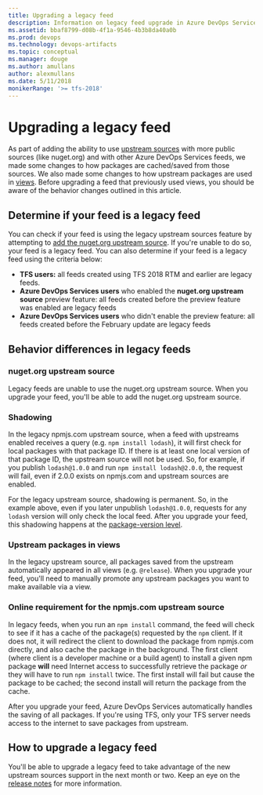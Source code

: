 ```yaml
---
title: Upgrading a legacy feed
description: Information on legacy feed upgrade in Azure DevOps Services or Team Foundation Server
ms.assetid: bbaf8799-d08b-4f1a-9546-4b3b8da40a0b
ms.prod: devops
ms.technology: devops-artifacts
ms.topic: conceptual
ms.manager: douge
ms.author: amullans
author: alexmullans
ms.date: 5/11/2018
monikerRange: '>= tfs-2018'
---
```


# Upgrading a legacy feed

As part of adding the ability to use [upstream sources](../concepts/upstream-sources.md) with more public sources (like nuget.org) and with other Azure DevOps Services feeds, we made some changes to how packages are cached/saved from those sources. We also made some changes to how upstream packages are used in [views](../concepts/views.md). Before upgrading a feed that previously used views, you should be aware of the behavior changes outlined in this article.

## Determine if your feed is a legacy feed

You can check if your feed is using the legacy upstream sources feature by attempting to [add the nuget.org upstream source](../nuget/upstream-sources.md#existing-feed). If you're unable to do so, your feed is a legacy feed. You can also determine if your feed is a legacy feed using the criteria below:

- **TFS users:** all feeds created using TFS 2018 RTM and earlier are legacy feeds. 
- **Azure DevOps Services users** who enabled the **nuget.org upstream source** preview feature: all feeds created before the preview feature was enabled are legacy feeds
- **Azure DevOps Services users** who didn't enable the preview feature: all feeds created before the February update are legacy feeds

## Behavior differences in legacy feeds

### nuget.org upstream source

Legacy feeds are unable to use the nuget.org upstream source. When you upgrade your feed, you'll be able to add the nuget.org upstream source.

### Shadowing

In the legacy npmjs.com upstream source, when a feed with upstreams enabled receives a query (e.g. `npm install lodash`), it will first check for local packages with that package ID. If there is at least one local version of that package ID, the upstream source will not be used. So, for example, if you publish `lodash@1.0.0` and run `npm install lodash@2.0.0`, the request will fail, even if 2.0.0 exists on npmjs.com and upstream sources are enabled.

For the legacy upstream source, shadowing is permanent. So, in the example above, even if you later unpublish `lodash@1.0.0`, requests for any `lodash` version will only check the local feed. After you upgrade your feed, this shadowing happens at the [package-version level](../concepts/upstream-sources.md#overriding-packages).

### Upstream packages in views

In the legacy upstream source, all packages saved from the upstream automatically appeared in all views (e.g. `@release`). When you upgrade your feed, you'll need to manually promote any upstream packages you want to make available via a view.

### Online requirement for the npmjs.com upstream source

In legacy feeds, when you run an `npm install` command, the feed will check to see if it has a cache of the package(s) requested by the `npm` client. If it does not, it will redirect the client to download the package from npmjs.com directly, and also cache the package in the background. The first client (where client is a developer machine or a build agent) to install a given npm package **will** need Internet access to successfully retrieve the package *or* they will have to run `npm install` twice. The first install will fail but cause the package to be cached; the second install will return the package from the cache.

After you upgrade your feed, Azure DevOps Services automatically handles the saving of all packages. If you're using TFS, only your TFS server needs access to the internet to save packages from upstream.

## How to upgrade a legacy feed

You'll be able to upgrade a legacy feed to take advantage of the new upstream sources support in the next month or two. Keep an eye on the [release notes](/vsts/release-notes/) for more information.